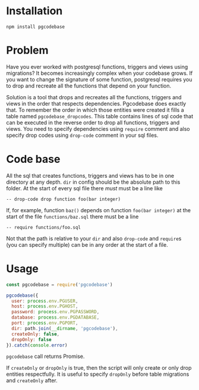 # Installation

```
npm install pgcodebase
```

# Problem

Have you ever worked with postgresql functions, triggers and views using migrations? It becomes increasingly complex when your codebase grows. If you want to change the signature of some function, postgresql requires you to drop and recreate all the functions that depend on your function.

Solution is a tool that drops and recreates all the functions, triggers and views in the order that respects dependencies. Pgcodebase does exactly that. To remember the order in which those entities were created it fills a table named `pgcodebase_dropcodes`. This table contains lines of sql code that can be executed in the reverse order to drop all functions, triggers and views. You need to specify dependencies using `require` comment and also specify drop codes using `drop-code` comment in your sql files.

# Code base

All the sql that creates functions, triggers and views has to be in one directory at any depth. `dir` in config should be the absolute path to this folder. At the start of every sql file there *must* must be a line like
```
-- drop-code drop function foo(bar integer)
```
If, for example, function `baz()` depends on function `foo(bar integer)` at the start of the file `functions/baz.sql` there must be a line
```
-- require functions/foo.sql
```
Not that the path is relative to your `dir` and also `drop-code` and `require`s (you can specify multiple) can be in any order at the start of a file.

# Usage

```javascript
const pgcodebase = require('pgcodebase')

pgcodebase({
  user: process.env.PGUSER,
  host: process.env.PGHOST,
  password: process.env.PGPASSWORD,
  database: process.env.PGDATABASE,
  port: process.env.PGPORT,
  dir: path.join(__dirname, 'pgcodebase'),
  createOnly: false,
  dropOnly: false
}).catch(console.error)

```

`pgcodebase` call returns Promise.

If `createOnly` or `dropOnly` is true, then the script will only create or only drop entities respectfully. It is useful to specify `dropOnly` before table migrations and `createOnly` after.